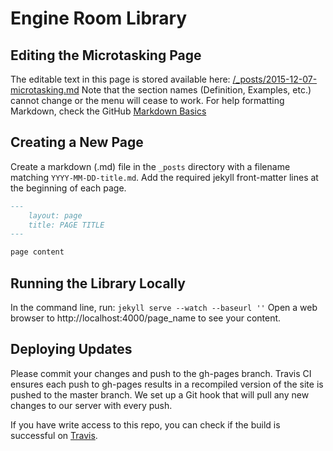 # Engine Room Library

## Editing the Microtasking Page 

The editable text in this page is stored available here: [/_posts/2015-12-07-microtasking.md](/_posts/2015-12-07-microtasking.md)
Note that the section names (Definition, Examples, etc.) cannot change or the menu will cease to work.
For help formatting Markdown, check the GitHub [Markdown Basics](https://help.github.com/articles/markdown-basics/)

## Creating a New Page

Create a markdown (.md) file in the `_posts` directory with a filename matching `YYYY-MM-DD-title.md`. 
Add the required jekyll front-matter lines at the beginning of each page.

``` markdown
---
    layout: page
    title: PAGE TITLE
---

page content
```

## Running the Library Locally

In the command line, run:
`jekyll serve --watch --baseurl ''`
Open a web browser to http://localhost:4000/page_name to see your content.

## Deploying Updates

Please commit your changes and push to the gh-pages branch. Travis CI ensures each push to gh-pages results in a recompiled version of the site is pushed to the master branch. We set up a Git hook that will pull any new changes to our server with every push.

If you have write access to this repo, you can check if the build is successful on [Travis](https://travis-ci.org/the-engine-room/library).
